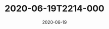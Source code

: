 ---
date: 2020-06-19
title: 2020-06-19T2214-000
hero: 2020/2020-06-19T2214-000.jpeg

# briefly describe the image…
alt: ''

# insert the closed caption text after the three-dash break…
# (include line-breaks, punctuation, and capitalization)
---